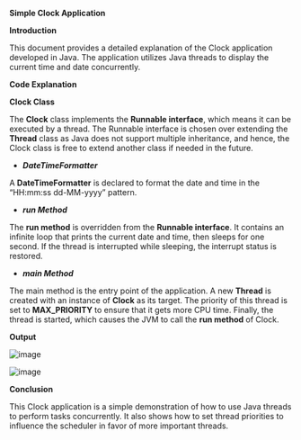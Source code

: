 **Simple Clock Application**

**Introduction**

This document provides a detailed explanation of the Clock application developed in Java. The application utilizes Java threads to display the current time and date concurrently. 

**Code Explanation**

**Clock Class**

The **Clock** class implements the **Runnable interface**, which means it can be executed by a thread. The Runnable interface is chosen over extending the **Thread** class as Java does not support multiple inheritance, and hence, the Clock class is free to extend another class if needed in the future.

- **_DateTimeFormatter_**

A **DateTimeFormatter** is declared to format the date and time in the “HH:mm:ss dd-MM-yyyy” pattern.

- **_run Method_**

The **run method** is overridden from the **Runnable interface**. It contains an infinite loop that prints the current date and time, then sleeps for one second. If the thread is interrupted while sleeping, the interrupt status is restored.

- **_main Method_**

The main method is the entry point of the application. A new **Thread** is created with an instance of **Clock** as its target. The priority of this thread is set to **MAX_PRIORITY** to ensure that it gets more CPU time. Finally, the thread is started, which causes the JVM to call the **run method** of Clock.

**Output**

![image](https://github.com/ThutaCodes/Java-Projects/assets/157232035/819f0416-e6ec-4249-b894-a4ec256e0080)

![image](https://github.com/ThutaCodes/Java-Projects/assets/157232035/97dc6bf3-f63a-45b6-9108-5a9e29c86ff9)

**Conclusion**

This Clock application is a simple demonstration of how to use Java threads to perform tasks concurrently. It also shows how to set thread priorities to influence the scheduler in favor of more important threads.
